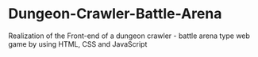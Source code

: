 # Dungeon-Crawler-Battle-Arena
Realization of the Front-end of a dungeon crawler - battle arena type web game by using HTML, CSS and JavaScript 
